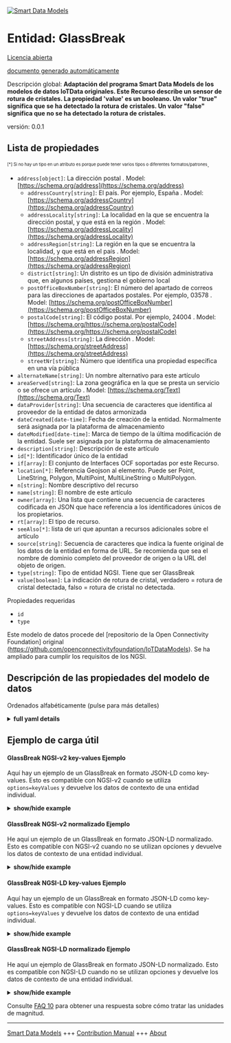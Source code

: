 <!-- 10-Header -->    
[![Smart Data Models](https://smartdatamodels.org/wp-content/uploads/2022/01/SmartDataModels_logo.png "Logo")](https://smartdatamodels.org)    
Entidad: GlassBreak    
===================<!-- /10-Header -->    
<!-- 15-License -->    
[Licencia abierta](https://github.com/smart-data-models//dataModel.OCF/blob/master/GlassBreak/LICENSE.md)    
[documento generado automáticamente](https://docs.google.com/presentation/d/e/2PACX-1vTs-Ng5dIAwkg91oTTUdt8ua7woBXhPnwavZ0FxgR8BsAI_Ek3C5q97Nd94HS8KhP-r_quD4H0fgyt3/pub?start=false&loop=false&delayms=3000#slide=id.gb715ace035_0_60)    
<!-- /15-License -->    
<!-- 20-Description -->    
Descripción global: **Adaptación del programa Smart Data Models de los modelos de datos IoTData originales. Este Recurso describe un sensor de rotura de cristales. La propiedad 'value' es un booleano. Un valor "true" significa que se ha detectado la rotura de cristales. Un valor "false" significa que no se ha detectado la rotura de cristales.**    
versión: 0.0.1    
<!-- /20-Description -->    
<!-- 30-PropertiesList -->    
## Lista de propiedades    
<sup><sub>[*] Si no hay un tipo en un atributo es porque puede tener varios tipos o diferentes formatos/patrones</sub></sup>.    
- `address[object]`: La dirección postal  . Model: [https://schema.org/address](https://schema.org/address)	- `addressCountry[string]`: El país. Por ejemplo, España  . Model: [https://schema.org/addressCountry](https://schema.org/addressCountry)    
	- `addressLocality[string]`: La localidad en la que se encuentra la dirección postal, y que está en la región  . Model: [https://schema.org/addressLocality](https://schema.org/addressLocality)    
	- `addressRegion[string]`: La región en la que se encuentra la localidad, y que está en el país  . Model: [https://schema.org/addressRegion](https://schema.org/addressRegion)    
	- `district[string]`: Un distrito es un tipo de división administrativa que, en algunos países, gestiona el gobierno local      
	- `postOfficeBoxNumber[string]`: El número del apartado de correos para las direcciones de apartados postales. Por ejemplo, 03578  . Model: [https://schema.org/postOfficeBoxNumber](https://schema.org/postOfficeBoxNumber)    
	- `postalCode[string]`: El código postal. Por ejemplo, 24004  . Model: [https://schema.org/https://schema.org/postalCode](https://schema.org/https://schema.org/postalCode)    
	- `streetAddress[string]`: La dirección  . Model: [https://schema.org/streetAddress](https://schema.org/streetAddress)    
	- `streetNr[string]`: Número que identifica una propiedad específica en una vía pública      
- `alternateName[string]`: Un nombre alternativo para este artículo  - `areaServed[string]`: La zona geográfica en la que se presta un servicio o se ofrece un artículo  . Model: [https://schema.org/Text](https://schema.org/Text)- `dataProvider[string]`: Una secuencia de caracteres que identifica al proveedor de la entidad de datos armonizada  - `dateCreated[date-time]`: Fecha de creación de la entidad. Normalmente será asignada por la plataforma de almacenamiento  - `dateModified[date-time]`: Marca de tiempo de la última modificación de la entidad. Suele ser asignada por la plataforma de almacenamiento  - `description[string]`: Descripción de este artículo  - `id[*]`: Identificador único de la entidad  - `if[array]`: El conjunto de Interfaces OCF soportadas por este Recurso.  - `location[*]`: Referencia Geojson al elemento. Puede ser Point, LineString, Polygon, MultiPoint, MultiLineString o MultiPolygon.  - `n[string]`: Nombre descriptivo del recurso  - `name[string]`: El nombre de este artículo  - `owner[array]`: Una lista que contiene una secuencia de caracteres codificada en JSON que hace referencia a los identificadores únicos de los propietarios.  - `rt[array]`: El tipo de recurso.  - `seeAlso[*]`: lista de uri que apuntan a recursos adicionales sobre el artículo  - `source[string]`: Secuencia de caracteres que indica la fuente original de los datos de la entidad en forma de URL. Se recomienda que sea el nombre de dominio completo del proveedor de origen o la URL del objeto de origen.  - `type[string]`: Tipo de entidad NGSI. Tiene que ser GlassBreak  - `value[boolean]`: La indicación de rotura de cristal, verdadero = rotura de cristal detectada, falso = rotura de cristal no detectada.  <!-- /30-PropertiesList -->    
<!-- 35-RequiredProperties -->    
Propiedades requeridas    
- `id`  - `type`  <!-- /35-RequiredProperties -->    
<!-- 40-RequiredProperties -->    
Este modelo de datos procede del [repositorio de la Open Connectivity Foundation] original (https://github.com/openconnectivityfoundation/IoTDataModels). Se ha ampliado para cumplir los requisitos de los NGSI.    
<!-- /40-RequiredProperties -->    
<!-- 50-DataModelHeader -->    
## Descripción de las propiedades del modelo de datos    
Ordenados alfabéticamente (pulse para más detalles)    
<!-- /50-DataModelHeader -->    
<!-- 60-ModelYaml -->    
<details><summary><strong>full yaml details</strong></summary>      
```yaml    
GlassBreak:      
  description: Smart Data Models Program adaptation of the original IoTData data Models. This Resource describes a glass break sensor. The Property 'value' is a boolean. A value of 'true' means that glass break has been sensed. A value of 'false' means that glass break not been sensed.      
  properties:      
    address:      
      description: The mailing address      
      properties:      
        addressCountry:      
          description: 'The country. For example, Spain'      
          type: string      
          x-ngsi:      
            model: https://schema.org/addressCountry      
            type: Property      
        addressLocality:      
          description: 'The locality in which the street address is, and which is in the region'      
          type: string      
          x-ngsi:      
            model: https://schema.org/addressLocality      
            type: Property      
        addressRegion:      
          description: 'The region in which the locality is, and which is in the country'      
          type: string      
          x-ngsi:      
            model: https://schema.org/addressRegion      
            type: Property      
        district:      
          description: 'A district is a type of administrative division that, in some countries, is managed by the local government'      
          type: string      
          x-ngsi:      
            type: Property      
        postOfficeBoxNumber:      
          description: 'The post office box number for PO box addresses. For example, 03578'      
          type: string      
          x-ngsi:      
            model: https://schema.org/postOfficeBoxNumber      
            type: Property      
        postalCode:      
          description: 'The postal code. For example, 24004'      
          type: string      
          x-ngsi:      
            model: https://schema.org/https://schema.org/postalCode      
            type: Property      
        streetAddress:      
          description: The street address      
          type: string      
          x-ngsi:      
            model: https://schema.org/streetAddress      
            type: Property      
        streetNr:      
          description: Number identifying a specific property on a public street      
          type: string      
          x-ngsi:      
            type: Property      
      type: object      
      x-ngsi:      
        model: https://schema.org/address      
        type: Property      
    alternateName:      
      description: An alternative name for this item      
      type: string      
      x-ngsi:      
        type: Property      
    areaServed:      
      description: The geographic area where a service or offered item is provided      
      type: string      
      x-ngsi:      
        model: https://schema.org/Text      
        type: Property      
    dataProvider:      
      description: A sequence of characters identifying the provider of the harmonised data entity      
      type: string      
      x-ngsi:      
        type: Property      
    dateCreated:      
      description: Entity creation timestamp. This will usually be allocated by the storage platform      
      format: date-time      
      type: string      
      x-ngsi:      
        type: Property      
    dateModified:      
      description: Timestamp of the last modification of the entity. This will usually be allocated by the storage platform      
      format: date-time      
      type: string      
      x-ngsi:      
        type: Property      
    description:      
      description: A description of this item      
      type: string      
      x-ngsi:      
        type: Property      
    id:      
      anyOf:      
        - description: Identifier format of any NGSI entity      
          maxLength: 256      
          minLength: 1      
          pattern: ^[\w\-\.\{\}\$\+\*\[\]`|~^@!,:\\]+$      
          type: string      
          x-ngsi:      
            type: Property      
        - description: Identifier format of any NGSI entity      
          format: uri      
          type: string      
          x-ngsi:      
            type: Property      
      description: Unique identifier of the entity      
      x-ngsi:      
        type: Property      
    if:      
      description: The OCF Interface set supported by this Resource.      
      items:      
        enum:      
          - oic.if.s      
          - oic.if.baseline      
        type: string      
      minItems: 2      
      readOnly: true      
      type: array      
      uniqueItems: true      
      x-ngsi:      
        type: Property      
    location:      
      description: 'Geojson reference to the item. It can be Point, LineString, Polygon, MultiPoint, MultiLineString or MultiPolygon'      
      oneOf:      
        - description: Geojson reference to the item. Point      
          properties:      
            bbox:      
              items:      
                type: number      
              minItems: 4      
              type: array      
            coordinates:      
              items:      
                type: number      
              minItems: 2      
              type: array      
            type:      
              enum:      
                - Point      
              type: string      
          required:      
            - type      
            - coordinates      
          title: GeoJSON Point      
          type: object      
          x-ngsi:      
            type: GeoProperty      
        - description: Geojson reference to the item. LineString      
          properties:      
            bbox:      
              items:      
                type: number      
              minItems: 4      
              type: array      
            coordinates:      
              items:      
                items:      
                  type: number      
                minItems: 2      
                type: array      
              minItems: 2      
              type: array      
            type:      
              enum:      
                - LineString      
              type: string      
          required:      
            - type      
            - coordinates      
          title: GeoJSON LineString      
          type: object      
          x-ngsi:      
            type: GeoProperty      
        - description: Geojson reference to the item. Polygon      
          properties:      
            bbox:      
              items:      
                type: number      
              minItems: 4      
              type: array      
            coordinates:      
              items:      
                items:      
                  items:      
                    type: number      
                  minItems: 2      
                  type: array      
                minItems: 4      
                type: array      
              type: array      
            type:      
              enum:      
                - Polygon      
              type: string      
          required:      
            - type      
            - coordinates      
          title: GeoJSON Polygon      
          type: object      
          x-ngsi:      
            type: GeoProperty      
        - description: Geojson reference to the item. MultiPoint      
          properties:      
            bbox:      
              items:      
                type: number      
              minItems: 4      
              type: array      
            coordinates:      
              items:      
                items:      
                  type: number      
                minItems: 2      
                type: array      
              type: array      
            type:      
              enum:      
                - MultiPoint      
              type: string      
          required:      
            - type      
            - coordinates      
          title: GeoJSON MultiPoint      
          type: object      
          x-ngsi:      
            type: GeoProperty      
        - description: Geojson reference to the item. MultiLineString      
          properties:      
            bbox:      
              items:      
                type: number      
              minItems: 4      
              type: array      
            coordinates:      
              items:      
                items:      
                  items:      
                    type: number      
                  minItems: 2      
                  type: array      
                minItems: 2      
                type: array      
              type: array      
            type:      
              enum:      
                - MultiLineString      
              type: string      
          required:      
            - type      
            - coordinates      
          title: GeoJSON MultiLineString      
          type: object      
          x-ngsi:      
            type: GeoProperty      
        - description: Geojson reference to the item. MultiLineString      
          properties:      
            bbox:      
              items:      
                type: number      
              minItems: 4      
              type: array      
            coordinates:      
              items:      
                items:      
                  items:      
                    items:      
                      type: number      
                    minItems: 2      
                    type: array      
                  minItems: 4      
                  type: array      
                type: array      
              type: array      
            type:      
              enum:      
                - MultiPolygon      
              type: string      
          required:      
            - type      
            - coordinates      
          title: GeoJSON MultiPolygon      
          type: object      
          x-ngsi:      
            type: GeoProperty      
      x-ngsi:      
        type: GeoProperty      
    n:      
      description: Friendly name of the Resource      
      maxLength: 64      
      readOnly: true      
      type: string      
      x-ngsi:      
        type: Property      
    name:      
      description: The name of this item      
      type: string      
      x-ngsi:      
        type: Property      
    owner:      
      description: A List containing a JSON encoded sequence of characters referencing the unique Ids of the owner(s)      
      items:      
        anyOf:      
          - description: Identifier format of any NGSI entity      
            maxLength: 256      
            minLength: 1      
            pattern: ^[\w\-\.\{\}\$\+\*\[\]`|~^@!,:\\]+$      
            type: string      
            x-ngsi:      
              type: Property      
          - description: Identifier format of any NGSI entity      
            format: uri      
            type: string      
            x-ngsi:      
              type: Property      
        description: Unique identifier of the entity      
        x-ngsi:      
          type: Property      
      type: array      
      x-ngsi:      
        type: Property      
    rt:      
      description: The Resource Type.      
      items:      
        enum:      
          - oic.r.sensor.glassbreak      
        maxLength: 64      
        type: string      
      minItems: 1      
      readOnly: true      
      type: array      
      uniqueItems: true      
      x-ngsi:      
        type: Property      
    seeAlso:      
      description: list of uri pointing to additional resources about the item      
      oneOf:      
        - items:      
            format: uri      
            type: string      
          minItems: 1      
          type: array      
        - format: uri      
          type: string      
      x-ngsi:      
        type: Property      
    source:      
      description: 'A sequence of characters giving the original source of the entity data as a URL. Recommended to be the fully qualified domain name of the source provider, or the URL to the source object'      
      type: string      
      x-ngsi:      
        type: Property      
    type:      
      description: NGSI entity type. It has to be GlassBreak      
      enum:      
        - GlassBreak      
      type: string      
      x-ngsi:      
        type: Property      
    value:      
      description: 'The glassbreak indication, true = glass break sensed, false = glass break not sensed.'      
      readOnly: true      
      type: boolean      
      x-ngsi:      
        type: Property      
  required:      
    - id      
    - type      
  type: object      
  x-derived-from: https://github.com/OpenInterConnect/IoTDataModels/blob/master/GlassBreakResURI.swagger.json      
  x-disclaimer: 'Redistribution and use in source and binary forms, with or without modification, are permitted  provided that the license conditions are met. Copyleft (c) 2022 Contributors to Smart Data Models Program'      
  x-license-url: https://github.com/smart-data-models/dataModel.OCF/blob/master/GlassBreak/LICENSE.md      
  x-model-schema: https://smart-data-models.github.io/dataModel.IoTDataModels/GlassBreak/schema.json      
  x-model-tags: OCF      
  x-version: 0.0.1      
```    
</details>      
<!-- /60-ModelYaml -->    
<!-- 70-MiddleNotes -->    
<!-- /70-MiddleNotes -->    
<!-- 80-Examples -->    
## Ejemplo de carga útil    
#### GlassBreak NGSI-v2 key-values Ejemplo    
Aquí hay un ejemplo de un GlassBreak en formato JSON-LD como key-values. Esto es compatible con NGSI-v2 cuando se utiliza `options=keyValues` y devuelve los datos de contexto de una entidad individual.    
<details><summary><strong>show/hide example</strong></summary>      
```json  
{  
  "id": "urn:ngsi-ld:GlassBreak:id:ITVG:10465267",  
  "dateCreated": "1976-09-25T15:44:38Z",  
  "dateModified": "1984-11-13T20:38:56Z",  
  "source": "Trip morning probably environmental spring his.",  
  "name": "Good war west way. Day when tend. Others better create reveal.",  
  "alternateName": "Into protect stuff rather thing. Play ",  
  "description": "Subject budget b",  
  "dataProvider": "Meeting difference still speak market instead. Close word nor describe chance carry. Attention hear tough professor.",  
  "owner": [  
    "urn:ngsi-ld:GlassBreak:items:TXNU:21334401",  
    "urn:ngsi-ld:GlassBreak:items:IANL:21085989"  
  ],  
  "seeAlso": [  
    "urn:ngsi-ld:GlassBreak:items:VGVC:09832274"  
  ],  
  "location": {  
    "type": "Point",  
    "coordinates": [  
      14.1631575,  
      -20.590702  
    ]  
  },  
  "address": {  
    "streetAddress": "Approach reduce that hand somebody Mr.",  
    "addressLocality": "Assume and green sometimes little both.",  
    "addressRegion": "Campaign any right class read pressure lot worker. Study amount increase option alone.",  
    "addressCountry": "Surface clear ahead technology.",  
    "postalCode": "Receive under kind identify yard. ",  
    "postOfficeBoxNumber": "Think easy mind inside start likely tell. Add character Congress speech manage marriage right. Almost though decade.",  
    "streetNr": "Produce send current staff air offer here ok. Carry reflect fly work. Among blood he attorney.",  
    "district": "Growth point leader so billion decade deep."  
  },  
  "areaServed": "Do so alone she property issue light effect.",  
  "rt": [  
    "oic.r.sensor.glassbreak"  
  ],  
  "value": true,  
  "n": "Rule family similar field indeed.",  
  "if": [  
    "oic.if.s",  
    "oic.if.baseline"  
  ],  
  "type": "GlassBreak"  
}  
```  
</details>    
#### GlassBreak NGSI-v2 normalizado Ejemplo    
He aquí un ejemplo de un GlassBreak en formato JSON-LD normalizado. Esto es compatible con NGSI-v2 cuando no se utilizan opciones y devuelve los datos de contexto de una entidad individual.    
<details><summary><strong>show/hide example</strong></summary>      
```json  
{  
  "id": "urn:ngsi-ld:GlassBreak:id:ITVG:10465267",  
  "dateCreated": {  
    "type": "DateTime",  
    "value": "1976-09-25T15:44:38Z"  
  },  
  "dateModified": {  
    "type": "DateTime",  
    "value": "1984-11-13T20:38:56Z"  
  },  
  "source": {  
    "type": "Text",  
    "value": "Trip morning probably environmental spring his."  
  },  
  "name": {  
    "type": "Text",  
    "value": "Good war west way. Day when tend. Others better create reveal."  
  },  
  "alternateName": {  
    "type": "Text",  
    "value": "Into protect stuff rather thing. Play "  
  },  
  "description": {  
    "type": "Text",  
    "value": "Subject budget b"  
  },  
  "dataProvider": {  
    "type": "Text",  
    "value": "Meeting difference still speak market instead. Close word nor describe chance carry. Attention hear tough professor."  
  },  
  "owner": {  
    "type": "StructuredValue",  
    "value": [  
      "urn:ngsi-ld:GlassBreak:items:TXNU:21334401",  
      "urn:ngsi-ld:GlassBreak:items:IANL:21085989"  
    ]  
  },  
  "seeAlso": {  
    "type": "StructuredValue",  
    "value": [  
      "urn:ngsi-ld:GlassBreak:items:VGVC:09832274"  
    ]  
  },  
  "location": {  
    "type": "geo:json",  
    "value": {  
      "type": "Point",  
      "coordinates": [  
        14.1631575,  
        -20.590702  
      ]  
    }  
  },  
  "address": {  
    "type": "StructuredValue",  
    "value": {  
      "streetAddress": "Approach reduce that hand somebody Mr.",  
      "addressLocality": "Assume and green sometimes little both.",  
      "addressRegion": "Campaign any right class read pressure lot worker. Study amount increase option alone.",  
      "addressCountry": "Surface clear ahead technology.",  
      "postalCode": "Receive under kind identify yard. ",  
      "postOfficeBoxNumber": "Think easy mind inside start likely tell. Add character Congress speech manage marriage right. Almost though decade.",  
      "streetNr": "Produce send current staff air offer here ok. Carry reflect fly work. Among blood he attorney.",  
      "district": "Growth point leader so billion decade deep."  
    }  
  },  
  "areaServed": {  
    "type": "Text",  
    "value": "Do so alone she property issue light effect."  
  },  
  "rt": {  
    "type": "StructuredValue",  
    "value": [  
      "oic.r.sensor.glassbreak"  
    ]  
  },  
  "value": {  
    "type": "Boolean",  
    "value": true  
  },  
  "n": {  
    "type": "Text",  
    "value": "Rule family similar field indeed."  
  },  
  "if": {  
    "type": "StructuredValue",  
    "value": [  
      "oic.if.s",  
      "oic.if.baseline"  
    ]  
  },  
  "type": "GlassBreak"  
}  
```  
</details>    
#### GlassBreak NGSI-LD key-values Ejemplo    
Aquí hay un ejemplo de un GlassBreak en formato JSON-LD como key-values. Esto es compatible con NGSI-LD cuando se utiliza `options=keyValues` y devuelve los datos de contexto de una entidad individual.    
<details><summary><strong>show/hide example</strong></summary>      
```json  
{  
  "id": "urn:ngsi-ld:GlassBreak:id:ITVG:10465267",  
  "dateCreated": "1976-09-25T15:44:38Z",  
  "dateModified": "1984-11-13T20:38:56Z",  
  "source": "Trip morning probably environmental spring his.",  
  "name": "Good war west way. Day when tend. Others better create reveal.",  
  "alternateName": "Into protect stuff rather thing. Play ",  
  "description": "Subject budget b",  
  "dataProvider": "Meeting difference still speak market instead. Close word nor describe chance carry. Attention hear tough professor.",  
  "owner": [  
    "urn:ngsi-ld:GlassBreak:items:TXNU:21334401",  
    "urn:ngsi-ld:GlassBreak:items:IANL:21085989"  
  ],  
  "seeAlso": [  
    "urn:ngsi-ld:GlassBreak:items:VGVC:09832274"  
  ],  
  "location": {  
    "type": "Point",  
    "coordinates": [  
      14.1631575,  
      -20.590702  
    ]  
  },  
  "address": {  
    "streetAddress": "Approach reduce that hand somebody Mr.",  
    "addressLocality": "Assume and green sometimes little both.",  
    "addressRegion": "Campaign any right class read pressure lot worker. Study amount increase option alone.",  
    "addressCountry": "Surface clear ahead technology.",  
    "postalCode": "Receive under kind identify yard. ",  
    "postOfficeBoxNumber": "Think easy mind inside start likely tell. Add character Congress speech manage marriage right. Almost though decade.",  
    "streetNr": "Produce send current staff air offer here ok. Carry reflect fly work. Among blood he attorney.",  
    "district": "Growth point leader so billion decade deep."  
  },  
  "areaServed": "Do so alone she property issue light effect.",  
  "rt": [  
    "oic.r.sensor.glassbreak"  
  ],  
  "value": true,  
  "n": "Rule family similar field indeed.",  
  "if": [  
    "oic.if.s",  
    "oic.if.baseline"  
  ],  
  "type": "GlassBreak",  
  "@context": [  
    "https://smartdatamodels.org/context.jsonld"  
  ]  
}  
```  
</details>    
#### GlassBreak NGSI-LD normalizado Ejemplo    
He aquí un ejemplo de GlassBreak en formato JSON-LD normalizado. Esto es compatible con NGSI-LD cuando no se utilizan opciones y devuelve los datos de contexto de una entidad individual.    
<details><summary><strong>show/hide example</strong></summary>      
```json  
{  
    "id": "urn:ngsi-ld:GlassBreak:id:ITVG:10465267",  
    "dateCreated": {  
        "type": "Property",  
        "value": {  
            "@type": "DateTime",  
            "@value": "1976-09-25T15:44:38Z"  
        }  
    },  
    "dateModified": {  
        "type": "Property",  
        "value": {  
            "@type": "DateTime",  
            "@value": "1984-11-13T20:38:56Z"  
        }  
    },  
    "source": {  
        "type": "Property",  
        "value": "Trip morning probably environmental spring his."  
    },  
    "name": {  
        "type": "Property",  
        "value": "Good war west way. Day when tend. Others better create reveal."  
    },  
    "alternateName": {  
        "type": "Property",  
        "value": "Into protect stuff rather thing. Play "  
    },  
    "description": {  
        "type": "Property",  
        "value": "Subject budget b"  
    },  
    "dataProvider": {  
        "type": "Property",  
        "value": "Meeting difference still speak market instead. Close word nor describe chance carry. Attention hear tough professor."  
    },  
    "owner": {  
        "type": "Property",  
        "value": [  
            "urn:ngsi-ld:GlassBreak:items:TXNU:21334401",  
            "urn:ngsi-ld:GlassBreak:items:IANL:21085989"  
        ]  
    },  
    "seeAlso": {  
        "type": "Property",  
        "value": [  
            "urn:ngsi-ld:GlassBreak:items:VGVC:09832274"  
        ]  
    },  
    "location": {  
        "type": "GeoProperty",  
        "value": {  
            "type": "Point",  
            "coordinates": [  
                14.1631575,  
                -20.590702  
            ]  
        }  
    },  
    "address": {  
        "type": "Property",  
        "value": {  
            "streetAddress": "Approach reduce that hand somebody Mr.",  
            "addressLocality": "Assume and green sometimes little both.",  
            "addressRegion": "Campaign any right class read pressure lot worker. Study amount increase option alone.",  
            "addressCountry": "Surface clear ahead technology.",  
            "postalCode": "Receive under kind identify yard. ",  
            "postOfficeBoxNumber": "Think easy mind inside start likely tell. Add character Congress speech manage marriage right. Almost though decade.",  
            "streetNr": "Produce send current staff air offer here ok. Carry reflect fly work. Among blood he attorney.",  
            "district": "Growth point leader so billion decade deep."  
        }  
    },  
    "areaServed": {  
        "type": "Property",  
        "value": "Do so alone she property issue light effect."  
    },  
    "rt": {  
        "type": "Property",  
        "value": [  
            "oic.r.sensor.glassbreak"  
        ]  
    },  
    "value": {  
        "type": "Property",  
        "value": true  
    },  
    "n": {  
        "type": "Property",  
        "value": "Rule family similar field indeed."  
    },  
    "if": {  
        "type": "Property",  
        "value": [  
            "oic.if.s",  
            "oic.if.baseline"  
        ]  
    },  
    "type": "GlassBreak",  
    "@context": [  
        "https://smartdatamodels.org/context.jsonld"  
    ]  
}  
```  
</details><!-- /80-Examples -->    
<!-- 90-FooterNotes -->    
<!-- /90-FooterNotes -->    
<!-- 95-Units -->    
Consulte [FAQ 10](https://smartdatamodels.org/index.php/faqs/) para obtener una respuesta sobre cómo tratar las unidades de magnitud.    
<!-- /95-Units -->    
<!-- 97-LastFooter -->    
---    
[Smart Data Models](https://smartdatamodels.org) +++ [Contribution Manual](https://bit.ly/contribution_manual) +++ [About](https://bit.ly/Introduction_SDM)<!-- /97-LastFooter -->    
